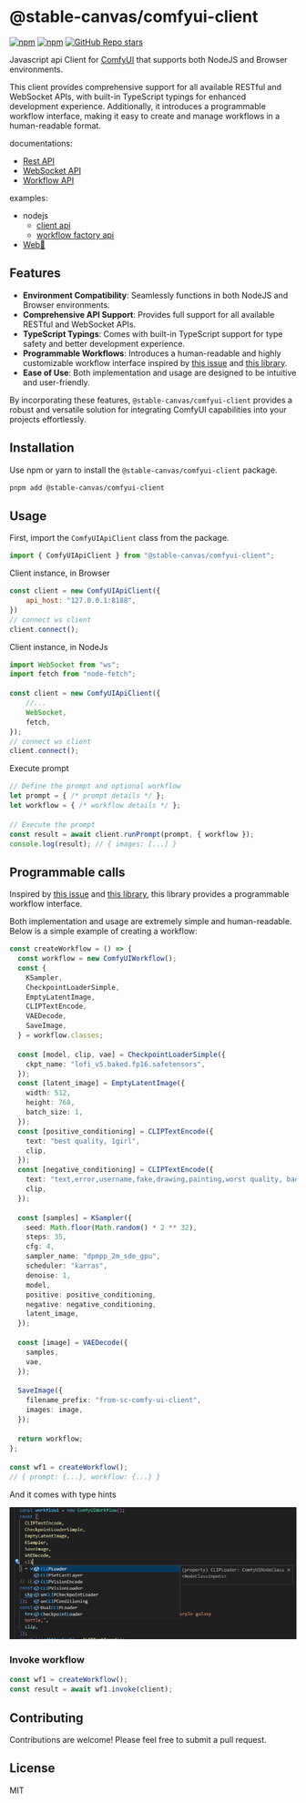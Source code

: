 # @stable-canvas/comfyui-client

[![npm](https://img.shields.io/npm/v/@stable-canvas/comfyui-client)](https://www.npmjs.com/package/@stable-canvas/comfyui-client)
[![npm](https://img.shields.io/npm/dw/@stable-canvas/comfyui-client)](https://www.npmjs.com/package/@stable-canvas/comfyui-client)
[![GitHub Repo stars](https://img.shields.io/github/stars/StableCanvas/comfyui-client)](https://github.com/StableCanvas/comfyui-client)

Javascript api Client for [ComfyUI](https://github.com/comfyanonymous/ComfyUI) that supports both NodeJS and Browser environments.

This client provides comprehensive support for all available RESTful and WebSocket APIs, with built-in TypeScript typings for enhanced development experience. Additionally, it introduces a programmable workflow interface, making it easy to create and manage workflows in a human-readable format.

documentations:
- [Rest API](https://stablecanvas.github.io/comfyui-client/classes/ComfyUIApiClient.html)
- [WebSocket API](https://stablecanvas.github.io/comfyui-client/classes/ComfyUIWsClient.html)
- [Workflow API](https://stablecanvas.github.io/comfyui-client/classes/ComfyUIWorkflow.html)

examples:
- nodejs
  - [client api](examples\nodejs\src\main.ts)
  - [workflow factory api](examples\nodejs\src\main-wf.ts)
- [Web🚧](examples\web\index.html)

## Features

- **Environment Compatibility**: Seamlessly functions in both NodeJS and Browser environments.
- **Comprehensive API Support**: Provides full support for all available RESTful and WebSocket APIs.
- **TypeScript Typings**: Comes with built-in TypeScript support for type safety and better development experience.
- **Programmable Workflows**: Introduces a human-readable and highly customizable workflow interface inspired by [this issue](https://github.com/comfyanonymous/ComfyUI/issues/612) and [this library](https://github.com/Chaoses-Ib/ComfyScript).
- **Ease of Use**: Both implementation and usage are designed to be intuitive and user-friendly.

By incorporating these features, `@stable-canvas/comfyui-client` provides a robust and versatile solution for integrating ComfyUI capabilities into your projects effortlessly.

## Installation

Use npm or yarn to install the `@stable-canvas/comfyui-client` package.

```bash
pnpm add @stable-canvas/comfyui-client
```

## Usage

First, import the `ComfyUIApiClient` class from the package.

```javascript
import { ComfyUIApiClient } from "@stable-canvas/comfyui-client";
```

Client instance, in Browser
```js
const client = new ComfyUIApiClient({
    api_host: "127.0.0.1:8188",
})
// connect ws client
client.connect();
```
Client instance, in NodeJs
```js
import WebSocket from "ws";
import fetch from "node-fetch";

const client = new ComfyUIApiClient({
    //...
    WebSocket,
    fetch,
});
// connect ws client
client.connect();
```
Execute prompt
```javascript
// Define the prompt and optional workflow
let prompt = { /* prompt details */ };
let workflow = { /* workflow details */ };

// Execute the prompt
const result = await client.runPrompt(prompt, { workflow });
console.log(result); // { images: [...] }
```

## Programmable calls
Inspired by [this issue](https://github.com/comfyanonymous/ComfyUI/issues/612) and [this library](https://github.com/Chaoses-Ib/ComfyScript), this library provides a programmable workflow interface.

Both implementation and usage are extremely simple and human-readable. Below is a simple example of creating a workflow:

```ts
const createWorkflow = () => {
  const workflow = new ComfyUIWorkflow();
  const {
    KSampler,
    CheckpointLoaderSimple,
    EmptyLatentImage,
    CLIPTextEncode,
    VAEDecode,
    SaveImage,
  } = workflow.classes;

  const [model, clip, vae] = CheckpointLoaderSimple({
    ckpt_name: "lofi_v5.baked.fp16.safetensors",
  });
  const [latent_image] = EmptyLatentImage({
    width: 512,
    height: 768,
    batch_size: 1,
  });
  const [positive_conditioning] = CLIPTextEncode({
    text: "best quality, 1girl",
    clip,
  });
  const [negative_conditioning] = CLIPTextEncode({
    text: "text,error,username,fake,drawing,painting,worst quality, bad anatomy, embedding:NG_DeepNegative_V1_75T",
    clip,
  });

  const [samples] = KSampler({
    seed: Math.floor(Math.random() * 2 ** 32),
    steps: 35,
    cfg: 4,
    sampler_name: "dpmpp_2m_sde_gpu",
    scheduler: "karras",
    denoise: 1,
    model,
    positive: positive_conditioning,
    negative: negative_conditioning,
    latent_image,
  });

  const [image] = VAEDecode({
    samples,
    vae,
  });

  SaveImage({
    filename_prefix: "from-sc-comfy-ui-client",
    images: image,
  });

  return workflow;
};

const wf1 = createWorkflow();
// { prompt: {...}, workflow: {...} }
```

And it comes with type hints

![types hint](./assets/wk_types.png)

### Invoke workflow
```ts
const wf1 = createWorkflow();
const result = await wf1.invoke(client);
```

## Contributing

Contributions are welcome! Please feel free to submit a pull request.

## License

MIT